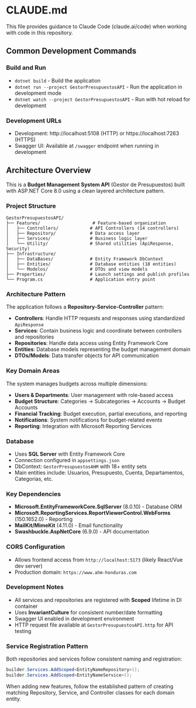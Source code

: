 # CLAUDE.md

This file provides guidance to Claude Code (claude.ai/code) when working with code in this repository.

## Common Development Commands

### Build and Run
- `dotnet build` - Build the application
- `dotnet run --project GestorPresupuestosAPI` - Run the application in development mode
- `dotnet watch --project GestorPresupuestosAPI` - Run with hot reload for development

### Development URLs
- Development: http://localhost:5108 (HTTP) or https://localhost:7263 (HTTPS)
- Swagger UI: Available at `/swagger` endpoint when running in development

## Architecture Overview

This is a **Budget Management System API** (Gestor de Presupuestos) built with ASP.NET Core 8.0 using a clean layered architecture pattern.

### Project Structure
```
GestorPresupuestosAPI/
├── Features/                    # Feature-based organization
│   ├── Controllers/            # API Controllers (14 controllers)
│   ├── Repository/             # Data access layer
│   ├── Services/               # Business logic layer
│   └── Utility/                # Shared utilities (ApiResponse, Security)
├── Infrastructure/
│   ├── DataBases/              # Entity Framework DbContext
│   ├── Entities/               # Database entities (18 entities)
│   └── Modelos/                # DTOs and view models
├── Properties/                 # Launch settings and publish profiles
└── Program.cs                  # Application entry point
```

### Architecture Pattern
The application follows a **Repository-Service-Controller** pattern:
- **Controllers**: Handle HTTP requests and responses using standardized `ApiResponse`
- **Services**: Contain business logic and coordinate between controllers and repositories
- **Repositories**: Handle data access using Entity Framework Core
- **Entities**: Database models representing the budget management domain
- **DTOs/Models**: Data transfer objects for API communication

### Key Domain Areas
The system manages budgets across multiple dimensions:
- **Users & Departments**: User management with role-based access
- **Budget Structure**: Categories → Subcategories → Accounts → Budget Accounts
- **Financial Tracking**: Budget execution, partial executions, and reporting
- **Notifications**: System notifications for budget-related events
- **Reporting**: Integration with Microsoft Reporting Services

### Database
- Uses **SQL Server** with Entity Framework Core
- Connection configured in `appsettings.json`
- DbContext: `GestorPresupuestosAHM` with 18+ entity sets
- Main entities include: Usuarios, Presupuesto, Cuenta, Departamentos, Categorias, etc.

### Key Dependencies
- **Microsoft.EntityFrameworkCore.SqlServer** (8.0.10) - Database ORM
- **Microsoft.ReportingServices.ReportViewerControl.WebForms** (150.1652.0) - Reporting
- **MailKit/MimeKit** (4.11.0) - Email functionality
- **Swashbuckle.AspNetCore** (6.9.0) - API documentation

### CORS Configuration
- Allows frontend access from `http://localhost:5173` (likely React/Vue dev server)
- Production domain: `https://www.ahm-honduras.com`

### Development Notes
- All services and repositories are registered with **Scoped** lifetime in DI container
- Uses **InvariantCulture** for consistent number/date formatting
- Swagger UI enabled in development environment
- HTTP request file available at `GestorPresupuestosAPI.http` for API testing

### Service Registration Pattern
Both repositories and services follow consistent naming and registration:
```csharp
builder.Services.AddScoped<EntityNameRepository>();
builder.Services.AddScoped<EntityNameService>();
```

When adding new features, follow the established pattern of creating matching Repository, Service, and Controller classes for each domain entity.